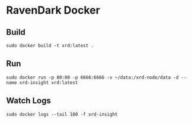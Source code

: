 # RavenDark Docker

## Build

`sudo docker build -t xrd:latest .`

## Run

`sudo docker run -p 80:80 -p 6666:6666 -v ~/data:/xrd-node/data -d --name xrd-insight xrd:latest`

## Watch Logs

`sudo docker logs --tail 100 -f xrd-insight`
